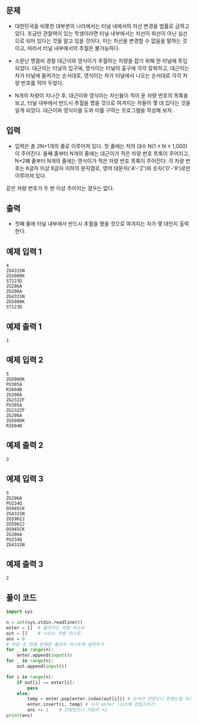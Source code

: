 ## 문제

- 대한민국을 비롯한 대부분의 나라에서는 터널 내에서의 차선 변경을 법률로 금하고 있다. 조금만 관찰력이 있는 학생이라면 터널 내부에서는 차선이 파선이 아닌 실선으로 되어 있다는 것을 알고 있을 것이다. 이는 차선을 변경할 수 없음을 말하는 것이고, 따라서 터널 내부에서의 추월은 불가능하다.

- 소문난 명콤비 경찰 대근이와 영식이가 추월하는 차량을 잡기 위해 한 터널에 투입되었다. 대근이는 터널의 입구에, 영식이는 터널의 출구에 각각 잠복하고, 대근이는 차가 터널에 들어가는 순서대로, 영식이는 차가 터널에서 나오는 순서대로 각각 차량 번호를 적어 두었다.

- N개의 차량이 지나간 후, 대근이와 영식이는 자신들이 적어 둔 차량 번호의 목록을 보고, 터널 내부에서 반드시 추월을 했을 것으로 여겨지는 차들이 몇 대 있다는 것을 알게 되었다. 대근이와 영식이를 도와 이를 구하는 프로그램을 작성해 보자.

## 입력

- 입력은 총 2N+1개의 줄로 이루어져 있다. 첫 줄에는 차의 대수 N(1 ≤ N ≤ 1,000)이 주어진다. 둘째 줄부터 N개의 줄에는 대근이가 적은 차량 번호 목록이 주어지고, N+2째 줄부터 N개의 줄에는 영식이가 적은 차량 번호 목록이 주어진다. 각 차량 번호는 6글자 이상 8글자 이하의 문자열로, 영어 대문자('A'-'Z')와 숫자('0'-'9')로만 이루어져 있다.

같은 차량 번호가 두 번 이상 주어지는 경우는 없다.

## 출력

- 첫째 줄에 터널 내부에서 반드시 추월을 했을 것으로 여겨지는 차가 몇 대인지 출력한다.

## 예제 입력 1

```
4
ZG431SN
ZG5080K
ST123D
ZG206A
ZG206A
ZG431SN
ZG5080K
ST123D

```

## 예제 출력 1

```
1

```

## 예제 입력 2

```
5
ZG508OK
PU305A
RI604B
ZG206A
ZG232ZF
PU305A
ZG232ZF
ZG206A
ZG508OK
RI604B

```

## 예제 출력 2

```
3

```

## 예제 입력 3

```
5
ZG206A
PU234Q
OS945CK
ZG431SN
ZG5962J
ZG5962J
OS945CK
ZG206A
PU234Q
ZG431SN

```

## 예제 출력 3

```
2

```

## 풀이 코드

```python
import sys

n = int(sys.stdin.readline())
enter = []  # 들어가는 차량 리스트
out = []    # 나오는 차량 리스트
ans = 0
# 차량 수 만큼 반복문 돌려서 리스트에 넣어주기
for _ in range(n):
    enter.append(input())
for _ in range(n):
    out.append(input())

for i in range(n):
    if out[i] == enter[i]:
        pass
    else:
        temp = enter.pop(enter.index(out[i])) # 순서가 안맞으니 안맞는걸 리스트에서 삭제 시키고 템프에 저장
        enter.insert(i, temp) # 다시 enter list에 삽입시키기
        ans += 1    # 안맞았으니 카운터 +1
print(ans)
```